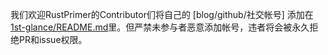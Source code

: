 我们欢迎RustPrimer的Contributor们将自己的 [blog/github/社交帐号] 添加在
[1st-glance/README.md](./1st-glance/README.md)里。但严禁未参与者恶意添加帐号，违者将会被永久拒绝PR和issue权限。
